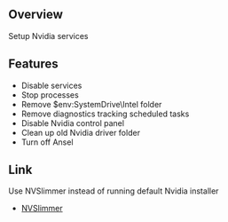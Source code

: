 ## Overview
Setup Nvidia services

## Features
- Disable services
- Stop processes
- Remove $env:SystemDrive\Intel folder
- Remove diagnostics tracking scheduled tasks
- Disable Nvidia control panel
- Clean up old Nvidia driver folder
- Turn off Ansel

## Link
Use NVSlimmer instead of running default Nvidia installer
- [NVSlimmer](https://forums.guru3d.com/threads/nvidia-driver-slimming-utility.423072/)
